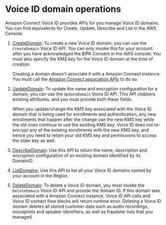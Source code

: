 # Voice ID domain operations<a name="voiceid-domain-operations"></a>

Amazon Connect Voice ID provides APIs for you manage Voice ID domains\. You can find equivalents for Create, Update, Describe and List in the AWS Console\.

1. [CreateDomain](https://docs.aws.amazon.com/voiceid/APIReference/API_CreateDomain.html): To create a new Voice ID domain, you can use the `CreateDomain` Voice ID API\. You can only invoke this for your account after you have acknowledged the BIPA Consent in the AWS console\. You must also specify the KMS key for the Voice ID domain at the time of creation\. 

   Creating a domain doesn't associate it with a Amazon Connect instance\. You must call the [Amazon Connect association APIs](https://docs.aws.amazon.com/connect/latest/APIReference/Welcome.html) to do so\.

1.  [UpdateDomain](https://docs.aws.amazon.com/voiceid/APIReference/API_UpdateDomain.html): To update the name and encryption configuration for a domain, you can use the `UpdateDomain` Voice ID API\. This API clobbers existing attributes, and you must provide both these fields\. 

    When you update/change the KMS key associated with the Voice ID domain that is being used for enrollments and authentication, any new enrollments that happen after the change use the new KMS key while the old ones continue to use the existing KMS key\. Voice ID does not re\-encrypt any of the existing enrollments with the new KMS key, and hence you need to retain your old KMS key and permissions to access the older key as well\.

1. [DescribeDomain](https://docs.aws.amazon.com/voiceid/APIReference/API_DescribeDomain.html): Use this API to return the name, description and encryption configuration of an existing domain identified by its DomainID\.

1. [ListDomains](https://docs.aws.amazon.com/voiceid/APIReference/API_ListDomains.html): Use this API to list all your Voice ID domains owned by your account in the Region\. 

1.  [DeleteDomain](https://docs.aws.amazon.com/voiceid/APIReference/API_DeleteDomain.html): To delete a Voice ID domain, you must invoke the `DeleteDomain` Voice ID API and provide the domain ID\. If this domain was associated with a Amazon Connect instance, Voice ID API calls and Voice ID contact flow blocks will return runtime error\. Deleting a Voice ID domain deletes all stored customer data such as audio recordings, voiceprints and speaker identifiers, as well as fraudster lists that you managed\. 